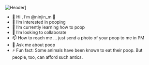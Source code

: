 
![Header](https://upload.wikimedia.org/wikipedia/commons/thumb/e/e0/Anonymous.svg/220px-Anonymous.svg.png)]
- 👋 Hi , I’m @ninjin_m 👋
- 👀 I’m interested in pooping
- 🌱 I’m currently learning how to poop
- 💞️ I’m looking to collaborate 
- 📫 How to reach me ... just send a photo of your poop to me in PM
- 💬 Ask me about poop
- ⚡ Fun fact: Some animals have been known to eat their poop. But people, too, can afford such antics.

<!--
**D-Ninjin/D-Ninjin** is a ✨ _special_ ✨ repository because its `README.md` (this file) appears on your GitHub profile.

Here are some ideas to get you started:

- 🔭 I’m currently working on ...
- 🌱 I’m currently learning ...
- 👯 I’m looking to collaborate on ...
- 🤔 I’m looking for help with ...
- 💬 Ask me about ...
- 📫 How to reach me: ...
- 😄 Pronouns: ...
- ⚡ Fun fact: ...
-->
